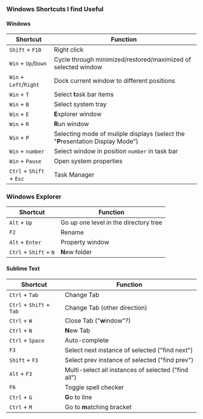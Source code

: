 ### Windows Shortcuts I find Useful

#### Windows
|Shortcut                      | Function                                                                       |
|------------------------------|--------------------------------------------------------------------------------|
|`Shift` + `F10`               | Right click                                                                    |
|`Win` + `Up`/`Down`           | Cycle through minimized/restored/maximized of selected window                  |
|`Win` + `Left`/`Right`        | Dock current window to different positions                                     |
|`Win` + `T`                   | Select **t**ask bar items                                                      |
|`Win` + `B`                   | Select system tray                                                             |
|`Win` + `E`                   | **E**xplorer window                                                            |
|`Win` + `R`                   | **R**un window                                                                 |
|`Win` + `P`                   | Selecting mode of muliple displays (select the "**P**resentation Display Mode")|
|`Win` + `number`              | Select window in position `number` in task bar                                 |
|`Win` + `Pause`               | Open system properties                                                         |
|`Ctrl` + `Shift` + `Esc`      | Task Manager                                                                   |

### Windows Explorer

|Shortcut                | Function                               |
|------------------------|----------------------------------------|
|`Alt` + `Up`            |  Go up one level in the directory tree |
|`F2`                    |  Rename                                |
|`Alt` + `Enter`         |  Property window                       |
|`Ctrl` + `Shift` + `N`  |  **N**ew folder                        |

#### Sublime Text

|Shortcut                      | Function                                           |
|------------------------------|----------------------------------------------------|
|`Ctrl` + `Tab`                |Change Tab                                          |
|`Ctrl` + `Shift` + `Tab`      |Change Tab (other direction)                        |
|`Ctrl` + `W`                  |Close Tab ("**w**indow"?)                           |
|`Ctrl` + `N`                  |**N**ew Tab                                         |
|`Ctrl` + `Space`              |Auto-complete                                       |
|`F3`                          |Select next instance of selected ("find next")      |
|`Shift` + `F3`                |Select prev instance of selected ("find prev")      |
|`Alt` + `F3`                  |Multi-select all instances of selected ("find all") |
|`F6`                          |Toggle spell checker                                |
|`Ctrl` + `G`                  |**G**o to line                                      |
|`Ctrl` + `M`                  |Go to **m**atching bracket                          |

